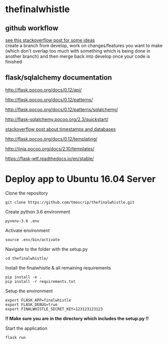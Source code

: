 # thefinalwhistle

## github workflow
[see this stackoverflow post for some ideas](https://stackoverflow.com/questions/2428722/git-branch-strategy-for-small-dev-team)  
create a branch from develop, work on changes/features you want to make (which don't overlap too much with something which is being done in another branch) and then merge back into develop once your code is finished

## flask/sqlalchemy documentation
http://flask.pocoo.org/docs/0.12/api/  

http://flask.pocoo.org/docs/0.12/patterns/  

http://flask.pocoo.org/docs/0.12/patterns/sqlalchemy/  

http://flask-sqlalchemy.pocoo.org/2.3/quickstart/  

[stackoverflow post about timestamps and databases](https://stackoverflow.com/a/33532154)

http://flask.pocoo.org/docs/0.12/templating/  

http://jinja.pocoo.org/docs/2.10/templates/  

https://flask-wtf.readthedocs.io/en/stable/  

# Deploy app to Ubuntu 16.04 Server

Clone the repository
```
git clone https://github.com/tmoscrip/thefinalwhistle.git
```

Create python 3.6 environment
```
pyvenv-3.6 .env
```

Activate environment
```
source .env/bin/activate
```
Navigate to the folder with the setup.py
```
cd thefinalwhistle/
```
Install the finalwhistle & all remaining requirements
```
pip install -e .
pip install -r requirements.txt
```
Setup the environment
```
export FLASK_APP=finalwhistle
export FLASK_DEBUG=true
export FINALWHISTLE_SECRET_KEY=123123123123
```

**!! Make sure you are in the directory which includes the setup.py !!**

Start the application
```
flask run
```
